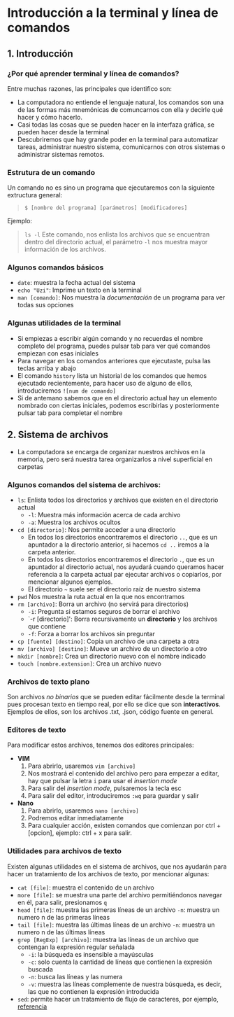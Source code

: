 # Introducción a la terminal y línea de comandos

## 1. Introducción

### ¿Por qué aprender terminal y línea de comandos?
Entre muchas razones, las principales que identifico son:
* La computadora no entiende el lenguaje natural, los comandos son una de las formas más mnemónicas de comuncarnos con ella y decirle qué hacer y cómo hacerlo.
* Casi todas las cosas que se pueden hacer en la interfaza gráfica, se pueden hacer desde la terminal
* Descubriremos que hay grande poder en la terminal para automatizar tareas, administrar nuestro sistema, comunicarnos con otros sistemas o administrar sistemas remotos.

### Estrutura de un comando
Un comando no es sino un programa que ejecutaremos con la siguiente extructura general:

  > `$ [nombre del programa] [parámetros] [modificadores]`

Ejemplo:
  > `ls -l`
Este comando, nos enlista los archivos que se encuentran dentro del directorio actual, el parámetro `-l` nos muestra mayor información de los archivos.

### Algunos comandos básicos
* `date`: muestra la fecha actual del sistema
* `echo "Uzi"`: Imprime un texto en la terminal
* `man [comando]`: Nos muestra la *documentación* de un programa para ver todas sus opciones

### Algunas utilidades de la terminal
* Si empiezas a escribir algún comando y no recuerdas el nombre completo del programa, puedes pulsar tab para ver qué comandos empiezan con esas iniciales
* Para navegar en los comandos anteriores que ejecutaste, pulsa las teclas arriba y abajo
* El comando `history` lista un historial de los comandos que hemos ejecutado recientemente, para hacer uso de alguno de ellos, introduciremos `![num de comando]`
* Si de antemano sabemos que en el directorio actual hay un elemento nombrado con ciertas iniciales, podemos escribirlas y posteriormente pulsar tab para completar el nombre

## 2. Sistema de archivos
* La computadora se encarga de organizar nuestros archivos en la memoria, pero será nuestra tarea organizarlos a nivel superficial en carpetas

### Algunos comandos del sistema de archivos:
* `ls`: Enlista todos los directorios y archivos que existen en el directorio actual
  * `-l`: Muestra más información acerca de cada archivo
  * `-a`: Muestra los archivos ocultos
* `cd [directorio]`: Nos permite acceder a una directorio
  * En todos los directorios encontraremos el directorio `..`, que es un apuntador a la directorio anterior, si hacemos `cd ..` iremos a la carpeta anterior.
  * En todos los directorios encontraremos el directorio `.`, que es un apuntador al directorio actual, nos ayudará cuando queramos hacer referencia a la carpeta actual par ejecutar archivos o copiarlos, por mencionar algunos ejemplos.
  * El directorio `~` suele ser el directorio raíz de nuestro sistema
* `pwd` Nos muestra la ruta actual en la que nos encontramos
* `rm [archivo]`: Borra un archivo (no servirá para directorios)
  * `-i`: Pregunta si estamos seguros de borrar el archivo
  * `-r [directorio]': Borra recursivamente un **directorio** y los archivos que contiene
  * `-f`: Forza a borrar los archivos sin preguntar
* `cp [fuente] [destino]`: Copia un archivo de una carpeta a otra
* `mv [archivo] [destino]`: Mueve un archivo de un directorio a otro
* `mkdir [nombre]`: Crea un directorio nuevo con el nombre indicado
* `touch [nombre.extension]`: Crea un archivo nuevo

### Archivos de texto plano
Son archivos *no binarios* que se pueden editar fácilmente desde la terminal pues procesan texto en tiempo real, por ello se dice que son **interactivos**. Ejemplos de ellos, son los archivos .txt, .json, código fuente en general.

### Editores de texto
Para modificar estos archivos, tenemos dos editores principales:
* **VIM**
  1. Para abrirlo, usaremos `vim [archivo]`
  2. Nos mostrará el contenido del archivo pero para empezar a editar, hay que pulsar la letra `i` para usar el *insertion mode*
  3. Para salir del *insertion mode*, pulsaremos la tecla esc
  4. Para salir del editor, introduciremos `:wq` para guardar y salir
* **Nano**
  1. Para abrirlo, usaremos `nano [archivo]`
  2. Podremos editar inmediatamente
  3. Para cualquier acción, existen comandos que comienzan por ctrl + [opcion], ejemplo: ctrl + x para salir.

### Utilidades para archivos de texto
Existen algunas utilidades en el sistema de archivos, que nos ayudarán para hacer un tratamiento de los archivos de texto, por mencionar algunas:
* `cat [file]`: muestra el contenido de un archivo
* `more [file]`: se muestra una parte del archivo permitiéndonos navegar en él, para salir, presionamos `q`
* `head [file]`: muestra las primeras líneas de un archivo
  `-n`: muestra un numero n de las primeras líneas
* `tail [file]`: muestra las últimas líneas de un archivo
  `-n`: muestra un numero n de las últimas líneas
* `grep [RegExp] [archivo]`: muestra las líneas de un archivo que contengan la expresión regular señalada
  * `-i`: la búsqueda es insensible a mayúsculas
  * `-c`: solo cuenta la cantidad de líneas que contienen la expresión buscada
  * `-n`: busca las líneas y las numera
  * `-v`: muestra las líneas complemente de nuestra búsqueda, es decir, las que no contienen la expresión introducida
* `sed`: permite hacer un tratamiento de flujo de caracteres, por ejemplo, [referencia](https://www.geeksforgeeks.org/sed-command-in-linux-unix-with-examples/)
